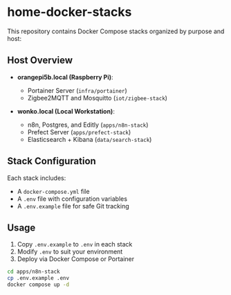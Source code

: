 # home-docker-stacks

This repository contains Docker Compose stacks organized by purpose and host:

## Host Overview

- **orangepi5b.local (Raspberry Pi)**:
  - Portainer Server (`infra/portainer`)
  - Zigbee2MQTT and Mosquitto (`iot/zigbee-stack`)

- **wonko.local (Local Workstation)**:
  - n8n, Postgres, and Editly (`apps/n8n-stack`)
  - Prefect Server (`apps/prefect-stack`)
  - Elasticsearch + Kibana (`data/search-stack`)

## Stack Configuration

Each stack includes:
- A `docker-compose.yml` file
- A `.env` file with configuration variables
- A `.env.example` file for safe Git tracking

## Usage

1. Copy `.env.example` to `.env` in each stack
2. Modify `.env` to suit your environment
3. Deploy via Docker Compose or Portainer

```bash
cd apps/n8n-stack
cp .env.example .env
docker compose up -d
```